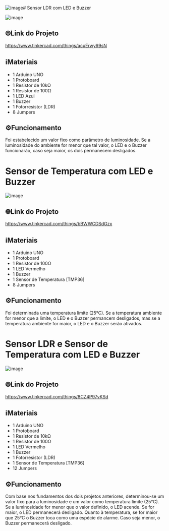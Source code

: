![image](https://github.com/henrigm4626/ETEC_SEM_2020/assets/88845710/b5465580-7478-4ede-b9b0-c7cda84c89fc)# Sensor LDR com LED e Buzzer

![image](https://github.com/henrigm4626/ETEC_SEM_2020/assets/88845710/d17ae370-1d2f-496e-9ff1-4efe2cb593d7)

## 🌐Link do Projeto
https://www.tinkercad.com/things/acuErwy99sN

## ℹMateriais
- 1 Arduino UNO
- 1 Protoboard
- 1 Resistor de 10kΩ
- 1 Resistor de 100Ω
- 1 LED Azul
- 1 Buzzer
- 1 Fotorresistor (LDR)
- 8 Jumpers

## ⚙️Funcionamento
Foi estabelecido um valor fixo como parâmetro de luminosidade. Se a luminosidade do ambiente for menor que tal valor, o LED e o Buzzer funcionarão, 
caso seja maior, os dois permanecem desligados.


# Sensor de Temperatura com LED e Buzzer

![image](https://github.com/henrigm4626/ETEC_SEM_2020/assets/88845710/7880a7be-4a34-4432-94b6-cd7293e72400)

## 🌐Link do Projeto
https://www.tinkercad.com/things/bBWWCDSdGzx

## ℹMateriais
- 1 Arduino UNO
- 1 Protoboard
- 1 Resistor de 100Ω
- 1 LED Vermelho
- 1 Buzzer
- 1 Sensor de Temperatura [TMP36]
- 8 Jumpers

## ⚙️Funcionamento
Foi determinada uma temperatura limite (25°C). Se a temperatura ambiente for menor que a limite, o LED e o Buzzer permancem desligados,
mas se a temperatura ambiente for maior, o LED e o Buzzer serão ativados.

# Sensor LDR e Sensor de Temperatura com LED e Buzzer

![image](https://github.com/henrigm4626/ETEC_SEM_2020/assets/88845710/700d01fd-1006-4030-9b35-fcf69840c32a)

## 🌐Link do Projeto
https://www.tinkercad.com/things/8CZ4P97vKSd

## ℹMateriais
- 1 Arduino UNO
- 1 Protoboard
- 1 Resistor de 10kΩ
- 1 Resistor de 100Ω
- 1 LED Vermelho
- 1 Buzzer
- 1 Fotorresistor (LDR)
- 1 Sensor de Temperatura [TMP36]
- 12 Jumpers

## ⚙️Funcionamento
Com base nos fundamentos dos dois projetos anteriores, determinou-se um valor fixo 
para a luminosidade e um valor como temperatura limite (25°C). Se a luminosidade for menor que o valor definido, o LED acende. Se for maior, o LED permanecerá desligado.
Quanto à temperatura, se for maior que 25°C o Buzzer toca como uma espécie de alarme. Caso seja menor, o Buzzer permanecerá desligado.
